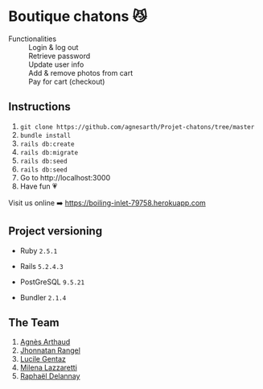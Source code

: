 # Boutique chatons :smirk_cat:


<dl>
  <dt>Functionalities</dt>
  <dd>Login & log out</dd>
  <dd>Retrieve password</dd>
  <dd>Update user info</dd>
  <dd>Add & remove photos from cart</dd>
  <dd>Pay for cart (checkout)</dd>
  <dd></dd>
</dl>

## Instructions

1. ```git clone https://github.com/agnesarth/Projet-chatons/tree/master```
2. ```bundle install```
3. ```rails db:create```
4. ```rails db:migrate```
5. ```rails db:seed```
6. ```rails db:seed```
7. Go to http://localhost:3000
8.  Have fun :heartpulse:


Visit us online :arrow_right: https://boiling-inlet-79758.herokuapp.com

## Project versioning

- Ruby ``2.5.1``

- Rails ``5.2.4.3``

- PostGreSQL ``9.5.21``

- Bundler ``2.1.4``

## The Team

1. [Agnès Arthaud](https://github.com/agnesarth)
2. [Jhonnatan Rangel](https://github.com/agnesarth)
3. [Lucile Gentaz](https://github.com/lgentaz) 
4. [Milena Lazzaretti](https://github.com/mil3zh) 
5. [Raphaël Delannay](https://github.com/Raphael-dln)

